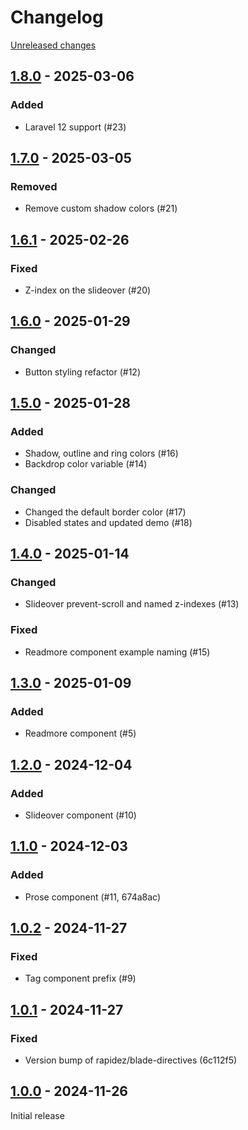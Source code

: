 # Changelog 

[Unreleased changes](https://github.com/rapidez/blade-components/compare/1.8.0...1.8.0)
## [1.8.0](https://github.com/rapidez/blade-components/releases/tag/1.8.0) - 2025-03-06

### Added

- Laravel 12 support (#23)

## [1.7.0](https://github.com/rapidez/blade-components/releases/tag/1.7.0) - 2025-03-05

### Removed

- Remove custom shadow colors (#21)

## [1.6.1](https://github.com/rapidez/blade-components/releases/tag/1.6.1) - 2025-02-26

### Fixed

- Z-index on the slideover (#20)

## [1.6.0](https://github.com/rapidez/blade-components/releases/tag/1.6.0) - 2025-01-29

### Changed

- Button styling refactor (#12)

## [1.5.0](https://github.com/rapidez/blade-components/releases/tag/1.5.0) - 2025-01-28

### Added

- Shadow, outline and ring colors (#16)
- Backdrop color variable (#14)

### Changed

- Changed the default border color (#17)
- Disabled states and updated demo (#18)

## [1.4.0](https://github.com/rapidez/blade-components/releases/tag/1.4.0) - 2025-01-14

### Changed

- Slideover prevent-scroll and named z-indexes (#13)

### Fixed

- Readmore component example naming (#15)

## [1.3.0](https://github.com/rapidez/blade-components/releases/tag/1.3.0) - 2025-01-09

### Added

- Readmore component (#5)

## [1.2.0](https://github.com/rapidez/blade-components/releases/tag/1.2.0) - 2024-12-04

### Added

- Slideover component (#10)

## [1.1.0](https://github.com/rapidez/blade-components/releases/tag/1.1.0) - 2024-12-03

### Added

- Prose component (#11, 674a8ac)

## [1.0.2](https://github.com/rapidez/blade-components/releases/tag/1.0.2) - 2024-11-27

### Fixed

- Tag component prefix (#9)

## [1.0.1](https://github.com/rapidez/blade-components/releases/tag/1.0.1) - 2024-11-27

### Fixed

- Version bump of rapidez/blade-directives (6c112f5)

## [1.0.0](https://github.com/rapidez/blade-components/releases/tag/1.0.0) - 2024-11-26

Initial release

